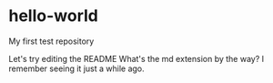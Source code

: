 # hello-world
My first test repository

Let's try editing the README
What's the md extension by the way? I remember seeing it just a while ago.
